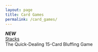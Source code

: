 ```yaml
---
layout: page
title: Card Games
permalink: /card_games/
---
```

***NEW***  
[Stacks](/stacks/ "Stacks")  
The Quick-Dealing 15-Card Bluffing Game  
